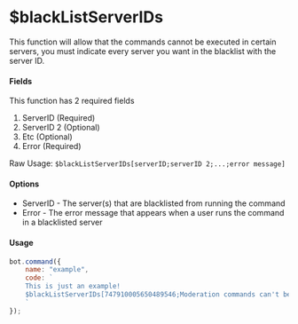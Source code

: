 # $blackListServerIDs

This function will allow that the commands cannot be executed in certain servers, you must indicate every server you want in the blacklist with the server ID.

#### Fields

This function has 2 required fields

1. ServerID \(Required\)
2. ServerID 2 \(Optional\)
3. Etc \(Optional\)
4. Error \(Required\)

Raw Usage: `$blackListServerIDs[serverID;serverID 2;...;error message]`

#### Options

* ServerID - The server\(s\) that are blacklisted from running the command
* Error - The error message that appears when a user runs the command in a blacklisted server

#### Usage

```javascript
bot.command({
    name: "example",
    code: `
    This is just an example!
    $blackListServerIDs[747910005650489546;Moderation commands can't be executed in the Aoi.JS Testing server.]
    `
});
```

